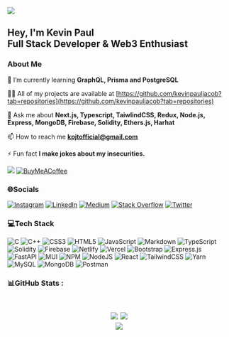 ![](https://cdn.discordapp.com/attachments/918024642860548126/1121350490777727046/Banner.png)

<h2>
  Hey, I'm Kevin Paul
  <br/>
  Full Stack Developer & Web3 Enthusiast 
</h2>

### About Me
🌱 I’m currently learning **GraphQL, Prisma and PostgreSQL**

👨‍💻 All of my projects are available at [https://github.com/kevinpauljacob?tab=repositories](https://github.com/kevinpauljacob?tab=repositories)

💬 Ask me about **Next.js, Typescript, TaiwlindCSS, Redux, Node.js, Express, MongoDB, Firebase, Solidity, Ethers.js, Harhat**

📫 How to reach me **kpjtofficial@gmail.com**

⚡ Fun fact **I make jokes about my insecurities.**

[![](https://visitcount.itsvg.in/api?id=itaintkevin&icon=6&color=6)](https://visitcount.itsvg.in)
[![BuyMeACoffee](https://img.shields.io/badge/Buy%20Me%20a%20Coffee-ffdd00?style=for-the-badge&logo=buy-me-a-coffee&logoColor=black)](https://buymeacoffee.com/itaintkevin) 

### 🌐Socials
[![Instagram](https://img.shields.io/badge/Instagram-%23E4405F.svg?logo=Instagram&logoColor=white)](https://instagram.com/it_aint_kevin) [![LinkedIn](https://img.shields.io/badge/LinkedIn-%230077B5.svg?logo=linkedin&logoColor=white)](https://linkedin.com/in/kevinpauljacob) [![Medium](https://img.shields.io/badge/Medium-12100E?logo=medium&logoColor=white)](https://medium.com/@it_aint_kevin) [![Stack Overflow](https://img.shields.io/badge/-Stackoverflow-FE7A16?logo=stack-overflow&logoColor=white)](https://stackoverflow.com/users/19273802) [![Twitter](https://img.shields.io/badge/Twitter-%231DA1F2.svg?logo=Twitter&logoColor=white)](https://twitter.com/kevinpauljacob) 

### 💻Tech Stack
![C](https://img.shields.io/badge/c-%2300599C.svg?style=flat-square&logo=c&logoColor=white) ![C++](https://img.shields.io/badge/c++-%2300599C.svg?style=flat-square&logo=c%2B%2B&logoColor=white) ![CSS3](https://img.shields.io/badge/css3-%231572B6.svg?style=flat-square&logo=css3&logoColor=white) ![HTML5](https://img.shields.io/badge/html5-%23E34F26.svg?style=flat-square&logo=html5&logoColor=white) ![JavaScript](https://img.shields.io/badge/javascript-%23323330.svg?style=flat-square&logo=javascript&logoColor=%23F7DF1E) ![Markdown](https://img.shields.io/badge/markdown-%23000000.svg?style=flat-square&logo=markdown&logoColor=white) ![TypeScript](https://img.shields.io/badge/typescript-%23007ACC.svg?style=flat-square&logo=typescript&logoColor=white) ![Solidity](https://img.shields.io/badge/Solidity-%23363636.svg?style=flat-square&logo=solidity&logoColor=white) ![Firebase](https://img.shields.io/badge/firebase-%23039BE5.svg?style=flat-square&logo=firebase) ![Netlify](https://img.shields.io/badge/netlify-%23000000.svg?style=flat-square&logo=netlify&logoColor=#00C7B7) ![Vercel](https://img.shields.io/badge/vercel-%23000000.svg?style=flat-square&logo=vercel&logoColor=white) ![Bootstrap](https://img.shields.io/badge/bootstrap-%23563D7C.svg?style=flat-square&logo=bootstrap&logoColor=white) ![Express.js](https://img.shields.io/badge/express.js-%23404d59.svg?style=flat-square&logo=express&logoColor=%2361DAFB) ![FastAPI](https://img.shields.io/badge/FastAPI-005571?style=flat-square&logo=fastapi) ![MUI](https://img.shields.io/badge/MUI-%230081CB.svg?style=flat-square&logo=material-ui&logoColor=white) ![NPM](https://img.shields.io/badge/NPM-%23000000.svg?style=flat-square&logo=npm&logoColor=white) ![NodeJS](https://img.shields.io/badge/node.js-6DA55F?style=flat-square&logo=node.js&logoColor=white) ![React](https://img.shields.io/badge/react-%2320232a.svg?style=flat-square&logo=react&logoColor=%2361DAFB) ![TailwindCSS](https://img.shields.io/badge/tailwindcss-%2338B2AC.svg?style=flat-square&logo=tailwind-css&logoColor=white) ![Yarn](https://img.shields.io/badge/yarn-%232C8EBB.svg?style=flat-square&logo=yarn&logoColor=white) ![MySQL](https://img.shields.io/badge/mysql-%2300f.svg?style=flat-square&logo=mysql&logoColor=white) ![MongoDB](https://img.shields.io/badge/MongoDB-%234ea94b.svg?style=flat-square&logo=mongodb&logoColor=white) ![Postman](https://img.shields.io/badge/Postman-FF6C37?style=flat-square&logo=postman&logoColor=white)

### 📊GitHub Stats :
<h1 align=center>
  
  ![](https://github-readme-stats.vercel.app/api?username=kevinpauljacob&theme=midnight-purple&hide_border=true&include_all_commits=false&count_private=false)
  ![](https://github-readme-streak-stats.herokuapp.com/?user=kevinpauljacob&theme=midnight-purple&hide_border=true)<br/>
  ![](https://github-readme-stats.vercel.app/api/top-langs/?username=kevinpauljacob&theme=midnight-purple&hide_border=true&include_all_commits=false&count_private=false&layout=compact)

</h1>

